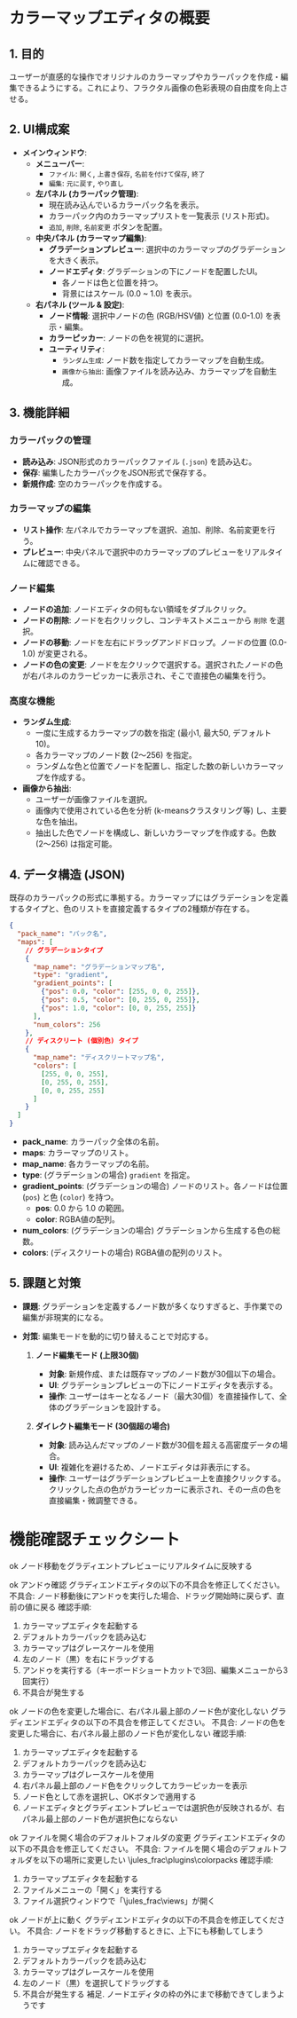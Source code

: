 # カラーマップエディタの概要

## 1. 目的
ユーザーが直感的な操作でオリジナルのカラーマップやカラーパックを作成・編集できるようにする。これにより、フラクタル画像の色彩表現の自由度を向上させる。

## 2. UI構成案
- **メインウィンドウ**:
  - **メニューバー**:
    - `ファイル`: `開く`, `上書き保存`, `名前を付けて保存`, `終了`
    - `編集`: `元に戻す`, `やり直し`
  - **左パネル (カラーパック管理)**:
    - 現在読み込んでいるカラーパック名を表示。
    - カラーパック内のカラーマップリストを一覧表示 (リスト形式)。
    - `追加`, `削除`, `名前変更` ボタンを配置。
  - **中央パネル (カラーマップ編集)**:
    - **グラデーションプレビュー**: 選択中のカラーマップのグラデーションを大きく表示。
    - **ノードエディタ**: グラデーションの下にノードを配置したUI。
      - 各ノードは色と位置を持つ。
      - 背景にはスケール (0.0 ~ 1.0) を表示。
  - **右パネル (ツール & 設定)**:
    - **ノード情報**: 選択中ノードの色 (RGB/HSV値) と位置 (0.0-1.0) を表示・編集。
    - **カラーピッカー**: ノードの色を視覚的に選択。
    - **ユーティリティ**:
      - `ランダム生成`: ノード数を指定してカラーマップを自動生成。
      - `画像から抽出`: 画像ファイルを読み込み、カラーマップを自動生成。

## 3. 機能詳細
### カラーパックの管理
- **読み込み**: JSON形式のカラーパックファイル (`.json`) を読み込む。
- **保存**: 編集したカラーパックをJSON形式で保存する。
- **新規作成**: 空のカラーパックを作成する。

### カラーマップの編集
- **リスト操作**: 左パネルでカラーマップを選択、追加、削除、名前変更を行う。
- **プレビュー**: 中央パネルで選択中のカラーマップのプレビューをリアルタイムに確認できる。

### ノード編集
- **ノードの追加**: ノードエディタの何もない領域をダブルクリック。
- **ノードの削除**: ノードを右クリックし、コンテキストメニューから `削除` を選択。
- **ノードの移動**: ノードを左右にドラッグアンドドロップ。ノードの位置 (0.0-1.0) が変更される。
- **ノードの色の変更**: ノードを左クリックで選択する。選択されたノードの色が右パネルのカラーピッカーに表示され、そこで直接色の編集を行う。

### 高度な機能
- **ランダム生成**:
  - 一度に生成するカラーマップの数を指定 (最小1, 最大50, デフォルト10)。
  - 各カラーマップのノード数 (2〜256) を指定。
  - ランダムな色と位置でノードを配置し、指定した数の新しいカラーマップを作成する。
- **画像から抽出**:
  - ユーザーが画像ファイルを選択。
  - 画像内で使用されている色を分析 (k-meansクラスタリング等) し、主要な色を抽出。
  - 抽出した色でノードを構成し、新しいカラーマップを作成する。色数 (2〜256) は指定可能。

## 4. データ構造 (JSON)
既存のカラーパックの形式に準拠する。カラーマップにはグラデーションを定義するタイプと、色のリストを直接定義するタイプの2種類が存在する。

```json
{
  "pack_name": "パック名",
  "maps": [
    // グラデーションタイプ
    {
      "map_name": "グラデーションマップ名",
      "type": "gradient",
      "gradient_points": [
        {"pos": 0.0, "color": [255, 0, 0, 255]},
        {"pos": 0.5, "color": [0, 255, 0, 255]},
        {"pos": 1.0, "color": [0, 0, 255, 255]}
      ],
      "num_colors": 256
    },
    // ディスクリート (個別色) タイプ
    {
      "map_name": "ディスクリートマップ名",
      "colors": [
        [255, 0, 0, 255],
        [0, 255, 0, 255],
        [0, 0, 255, 255]
      ]
    }
  ]
}
```

- **pack_name**: カラーパック全体の名前。
- **maps**: カラーマップのリスト。
- **map_name**: 各カラーマップの名前。
- **type**: (グラデーションの場合) `gradient` を指定。
- **gradient_points**: (グラデーションの場合) ノードのリスト。各ノードは位置 (`pos`) と色 (`color`) を持つ。
  - **pos**: 0.0 から 1.0 の範囲。
  - **color**: RGBA値の配列。
- **num_colors**: (グラデーションの場合) グラデーションから生成する色の総数。
- **colors**: (ディスクリートの場合) RGBA値の配列のリスト。

## 5. 課題と対策
- **課題**: グラデーションを定義するノード数が多くなりすぎると、手作業での編集が非現実的になる。
- **対策**: 編集モードを動的に切り替えることで対応する。

  1. **ノード編集モード (上限30個)**
     - **対象**: 新規作成、または既存マップのノード数が30個以下の場合。
     - **UI**: グラデーションプレビューの下にノードエディタを表示する。
     - **操作**: ユーザーはキーとなるノード（最大30個）を直接操作して、全体のグラデーションを設計する。

  2. **ダイレクト編集モード (30個超の場合)**
     - **対象**: 読み込んだマップのノード数が30個を超える高密度データの場合。
     - **UI**: 複雑化を避けるため、ノードエディタは非表示にする。
     - **操作**: ユーザーはグラデーションプレビュー上を直接クリックする。クリックした点の色がカラーピッカーに表示され、その一点の色を直接編集・微調整できる。

# 機能確認チェックシート

ok ノード移動をグラディエントプレビューにリアルタイムに反映する

ok アンドゥ確認
グラディエンドエディタの以下の不具合を修正してください。
不具合: ノード移動後にアンドゥを実行した場合、ドラッグ開始時に戻らず、直前の値に戻る
確認手順:
1. カラーマップエディタを起動する
2. デフォルトカラーパックを読み込む
3. カラーマップはグレースケールを使用
4. 左のノード（黒）を右にドラッグする
5. アンドゥを実行する（キーボードショートカットで3回、編集メニューから3回実行）
6. 不具合が発生する

ok ノードの色を変更した場合に、右パネル最上部のノード色が変化しない
グラディエンドエディタの以下の不具合を修正してください。
不具合: ノードの色を変更した場合に、右パネル最上部のノード色が変化しない
確認手順:
1. カラーマップエディタを起動する
2. デフォルトカラーパックを読み込む
3. カラーマップはグレースケールを使用
4. 右パネル最上部のノード色をクリックしてカラーピッカーを表示
5. ノード色として赤を選択し、OKボタンで適用する
6. ノードエディタとグラディエントプレビューでは選択色が反映されるが、右パネル最上部のノード色が選択色にならない

ok ファイルを開く場合のデフォルトフォルダの変更
グラディエンドエディタの以下の不具合を修正してください。
不具合: ファイルを開く場合のデフォルトフォルダを以下の場所に変更したい
\jules_frac\plugins\colorpacks
確認手順:
1. カラーマップエディタを起動する
2. ファイルメニューの「開く」を実行する
3. ファイル選択ウィンドウで「\jules_frac\views」が開く

ok ノードが上に動く
グラディエンドエディタの以下の不具合を修正してください。
不具合: ノードをドラッグ移動するときに、上下にも移動してしまう
1. カラーマップエディタを起動する
2. デフォルトカラーパックを読み込む
3. カラーマップはグレースケールを使用
4. 左のノード（黒）を選択してドラッグする
5. 不具合が発生する
補足. ノードエディタの枠の外にまで移動できてしまうようです
